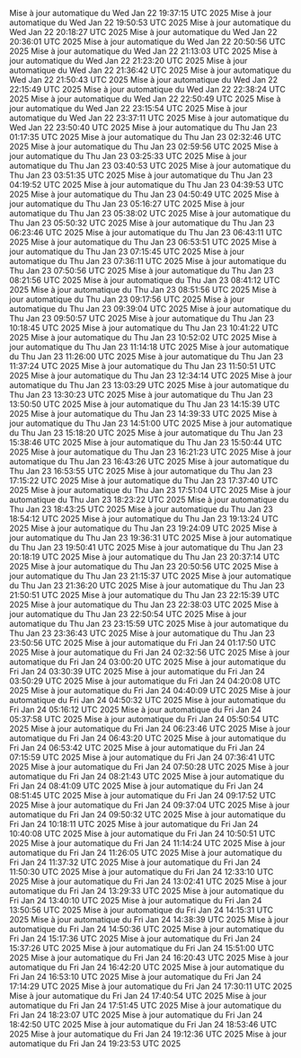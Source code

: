 Mise à jour automatique du Wed Jan 22 19:37:15 UTC 2025
Mise à jour automatique du Wed Jan 22 19:50:53 UTC 2025
Mise à jour automatique du Wed Jan 22 20:18:27 UTC 2025
Mise à jour automatique du Wed Jan 22 20:36:01 UTC 2025
Mise à jour automatique du Wed Jan 22 20:50:56 UTC 2025
Mise à jour automatique du Wed Jan 22 21:13:03 UTC 2025
Mise à jour automatique du Wed Jan 22 21:23:20 UTC 2025
Mise à jour automatique du Wed Jan 22 21:36:42 UTC 2025
Mise à jour automatique du Wed Jan 22 21:50:43 UTC 2025
Mise à jour automatique du Wed Jan 22 22:15:49 UTC 2025
Mise à jour automatique du Wed Jan 22 22:38:24 UTC 2025
Mise à jour automatique du Wed Jan 22 22:50:49 UTC 2025
Mise à jour automatique du Wed Jan 22 23:15:54 UTC 2025
Mise à jour automatique du Wed Jan 22 23:37:11 UTC 2025
Mise à jour automatique du Wed Jan 22 23:50:40 UTC 2025
Mise à jour automatique du Thu Jan 23 01:17:35 UTC 2025
Mise à jour automatique du Thu Jan 23 02:32:46 UTC 2025
Mise à jour automatique du Thu Jan 23 02:59:56 UTC 2025
Mise à jour automatique du Thu Jan 23 03:25:33 UTC 2025
Mise à jour automatique du Thu Jan 23 03:40:53 UTC 2025
Mise à jour automatique du Thu Jan 23 03:51:35 UTC 2025
Mise à jour automatique du Thu Jan 23 04:19:52 UTC 2025
Mise à jour automatique du Thu Jan 23 04:39:53 UTC 2025
Mise à jour automatique du Thu Jan 23 04:50:49 UTC 2025
Mise à jour automatique du Thu Jan 23 05:16:27 UTC 2025
Mise à jour automatique du Thu Jan 23 05:38:02 UTC 2025
Mise à jour automatique du Thu Jan 23 05:50:32 UTC 2025
Mise à jour automatique du Thu Jan 23 06:23:46 UTC 2025
Mise à jour automatique du Thu Jan 23 06:43:11 UTC 2025
Mise à jour automatique du Thu Jan 23 06:53:51 UTC 2025
Mise à jour automatique du Thu Jan 23 07:15:45 UTC 2025
Mise à jour automatique du Thu Jan 23 07:36:11 UTC 2025
Mise à jour automatique du Thu Jan 23 07:50:56 UTC 2025
Mise à jour automatique du Thu Jan 23 08:21:56 UTC 2025
Mise à jour automatique du Thu Jan 23 08:41:12 UTC 2025
Mise à jour automatique du Thu Jan 23 08:51:56 UTC 2025
Mise à jour automatique du Thu Jan 23 09:17:56 UTC 2025
Mise à jour automatique du Thu Jan 23 09:39:04 UTC 2025
Mise à jour automatique du Thu Jan 23 09:50:57 UTC 2025
Mise à jour automatique du Thu Jan 23 10:18:45 UTC 2025
Mise à jour automatique du Thu Jan 23 10:41:22 UTC 2025
Mise à jour automatique du Thu Jan 23 10:52:02 UTC 2025
Mise à jour automatique du Thu Jan 23 11:14:18 UTC 2025
Mise à jour automatique du Thu Jan 23 11:26:00 UTC 2025
Mise à jour automatique du Thu Jan 23 11:37:24 UTC 2025
Mise à jour automatique du Thu Jan 23 11:50:51 UTC 2025
Mise à jour automatique du Thu Jan 23 12:34:14 UTC 2025
Mise à jour automatique du Thu Jan 23 13:03:29 UTC 2025
Mise à jour automatique du Thu Jan 23 13:30:23 UTC 2025
Mise à jour automatique du Thu Jan 23 13:50:50 UTC 2025
Mise à jour automatique du Thu Jan 23 14:15:39 UTC 2025
Mise à jour automatique du Thu Jan 23 14:39:33 UTC 2025
Mise à jour automatique du Thu Jan 23 14:51:00 UTC 2025
Mise à jour automatique du Thu Jan 23 15:18:20 UTC 2025
Mise à jour automatique du Thu Jan 23 15:38:46 UTC 2025
Mise à jour automatique du Thu Jan 23 15:50:44 UTC 2025
Mise à jour automatique du Thu Jan 23 16:21:23 UTC 2025
Mise à jour automatique du Thu Jan 23 16:43:26 UTC 2025
Mise à jour automatique du Thu Jan 23 16:53:55 UTC 2025
Mise à jour automatique du Thu Jan 23 17:15:22 UTC 2025
Mise à jour automatique du Thu Jan 23 17:37:40 UTC 2025
Mise à jour automatique du Thu Jan 23 17:51:04 UTC 2025
Mise à jour automatique du Thu Jan 23 18:23:22 UTC 2025
Mise à jour automatique du Thu Jan 23 18:43:25 UTC 2025
Mise à jour automatique du Thu Jan 23 18:54:12 UTC 2025
Mise à jour automatique du Thu Jan 23 19:13:24 UTC 2025
Mise à jour automatique du Thu Jan 23 19:24:09 UTC 2025
Mise à jour automatique du Thu Jan 23 19:36:31 UTC 2025
Mise à jour automatique du Thu Jan 23 19:50:41 UTC 2025
Mise à jour automatique du Thu Jan 23 20:18:19 UTC 2025
Mise à jour automatique du Thu Jan 23 20:37:14 UTC 2025
Mise à jour automatique du Thu Jan 23 20:50:56 UTC 2025
Mise à jour automatique du Thu Jan 23 21:15:37 UTC 2025
Mise à jour automatique du Thu Jan 23 21:36:20 UTC 2025
Mise à jour automatique du Thu Jan 23 21:50:51 UTC 2025
Mise à jour automatique du Thu Jan 23 22:15:39 UTC 2025
Mise à jour automatique du Thu Jan 23 22:38:03 UTC 2025
Mise à jour automatique du Thu Jan 23 22:50:54 UTC 2025
Mise à jour automatique du Thu Jan 23 23:15:59 UTC 2025
Mise à jour automatique du Thu Jan 23 23:36:43 UTC 2025
Mise à jour automatique du Thu Jan 23 23:50:56 UTC 2025
Mise à jour automatique du Fri Jan 24 01:17:50 UTC 2025
Mise à jour automatique du Fri Jan 24 02:32:56 UTC 2025
Mise à jour automatique du Fri Jan 24 03:00:20 UTC 2025
Mise à jour automatique du Fri Jan 24 03:30:39 UTC 2025
Mise à jour automatique du Fri Jan 24 03:50:29 UTC 2025
Mise à jour automatique du Fri Jan 24 04:20:08 UTC 2025
Mise à jour automatique du Fri Jan 24 04:40:09 UTC 2025
Mise à jour automatique du Fri Jan 24 04:50:32 UTC 2025
Mise à jour automatique du Fri Jan 24 05:16:12 UTC 2025
Mise à jour automatique du Fri Jan 24 05:37:58 UTC 2025
Mise à jour automatique du Fri Jan 24 05:50:54 UTC 2025
Mise à jour automatique du Fri Jan 24 06:23:46 UTC 2025
Mise à jour automatique du Fri Jan 24 06:43:20 UTC 2025
Mise à jour automatique du Fri Jan 24 06:53:42 UTC 2025
Mise à jour automatique du Fri Jan 24 07:15:59 UTC 2025
Mise à jour automatique du Fri Jan 24 07:36:41 UTC 2025
Mise à jour automatique du Fri Jan 24 07:50:28 UTC 2025
Mise à jour automatique du Fri Jan 24 08:21:43 UTC 2025
Mise à jour automatique du Fri Jan 24 08:41:09 UTC 2025
Mise à jour automatique du Fri Jan 24 08:51:45 UTC 2025
Mise à jour automatique du Fri Jan 24 09:17:52 UTC 2025
Mise à jour automatique du Fri Jan 24 09:37:04 UTC 2025
Mise à jour automatique du Fri Jan 24 09:50:32 UTC 2025
Mise à jour automatique du Fri Jan 24 10:18:11 UTC 2025
Mise à jour automatique du Fri Jan 24 10:40:08 UTC 2025
Mise à jour automatique du Fri Jan 24 10:50:51 UTC 2025
Mise à jour automatique du Fri Jan 24 11:14:24 UTC 2025
Mise à jour automatique du Fri Jan 24 11:26:05 UTC 2025
Mise à jour automatique du Fri Jan 24 11:37:32 UTC 2025
Mise à jour automatique du Fri Jan 24 11:50:30 UTC 2025
Mise à jour automatique du Fri Jan 24 12:33:10 UTC 2025
Mise à jour automatique du Fri Jan 24 13:02:41 UTC 2025
Mise à jour automatique du Fri Jan 24 13:29:33 UTC 2025
Mise à jour automatique du Fri Jan 24 13:40:10 UTC 2025
Mise à jour automatique du Fri Jan 24 13:50:56 UTC 2025
Mise à jour automatique du Fri Jan 24 14:15:31 UTC 2025
Mise à jour automatique du Fri Jan 24 14:38:39 UTC 2025
Mise à jour automatique du Fri Jan 24 14:50:36 UTC 2025
Mise à jour automatique du Fri Jan 24 15:17:36 UTC 2025
Mise à jour automatique du Fri Jan 24 15:37:26 UTC 2025
Mise à jour automatique du Fri Jan 24 15:51:00 UTC 2025
Mise à jour automatique du Fri Jan 24 16:20:43 UTC 2025
Mise à jour automatique du Fri Jan 24 16:42:20 UTC 2025
Mise à jour automatique du Fri Jan 24 16:53:10 UTC 2025
Mise à jour automatique du Fri Jan 24 17:14:29 UTC 2025
Mise à jour automatique du Fri Jan 24 17:30:11 UTC 2025
Mise à jour automatique du Fri Jan 24 17:40:54 UTC 2025
Mise à jour automatique du Fri Jan 24 17:51:45 UTC 2025
Mise à jour automatique du Fri Jan 24 18:23:07 UTC 2025
Mise à jour automatique du Fri Jan 24 18:42:50 UTC 2025
Mise à jour automatique du Fri Jan 24 18:53:46 UTC 2025
Mise à jour automatique du Fri Jan 24 19:12:36 UTC 2025
Mise à jour automatique du Fri Jan 24 19:23:53 UTC 2025
